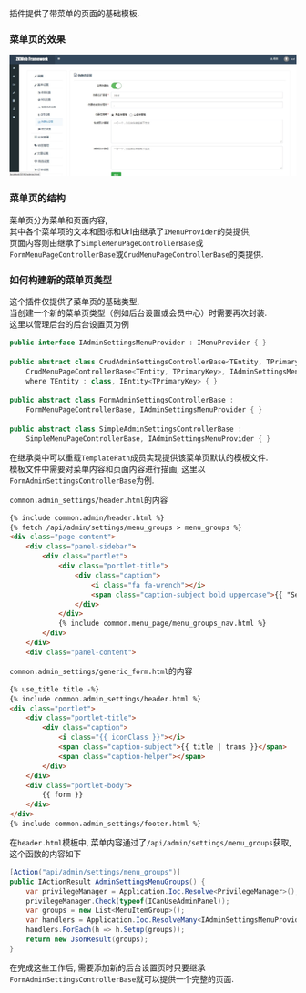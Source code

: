 插件提供了带菜单的页面的基础模板.<br/>

### 菜单页的效果

![菜单页的效果](../images/plugins/common.menupage.menu_page.jpg)

### 菜单页的结构

菜单页分为菜单和页面内容, <br/>
其中各个菜单项的文本和图标和Url由继承了`IMenuProvider`的类提供, <br/>
页面内容则由继承了`SimpleMenuPageControllerBase`或`FormMenuPageControllerBase`或`CrudMenuPageControllerBase`的类提供.

### 如何构建新的菜单页类型

这个插件仅提供了菜单页的基础类型, <br/>
当创建一个新的菜单页类型（例如后台设置或会员中心）时需要再次封装.<br/>
这里以管理后台的后台设置页为例

``` csharp
public interface IAdminSettingsMenuProvider : IMenuProvider { }

public abstract class CrudAdminSettingsControllerBase<TEntity, TPrimaryKey> :
	CrudMenuPageControllerBase<TEntity, TPrimaryKey>, IAdminSettingsMenuProvider
	where TEntity : class, IEntity<TPrimaryKey> { }

public abstract class FormAdminSettingsControllerBase :
	FormMenuPageControllerBase, IAdminSettingsMenuProvider { }

public abstract class SimpleAdminSettingsControllerBase :
	SimpleMenuPageControllerBase, IAdminSettingsMenuProvider { }
```

在继承类中可以重载`TemplatePath`成员实现提供该菜单页默认的模板文件.<br/>
模板文件中需要对菜单内容和页面内容进行描画, 这里以`FormAdminSettingsControllerBase`为例.<br/>

`common.admin_settings/header.html`的内容
``` html
{% include common.admin/header.html %}
{% fetch /api/admin/settings/menu_groups > menu_groups %}
<div class="page-content">
	<div class="panel-sidebar">
		<div class="portlet">
			<div class="portlet-title">
				<div class="caption">
					<i class="fa fa-wrench"></i>
					<span class="caption-subject bold uppercase">{{ "Settings" | trans }}</span>
				</div>
			</div>
			{% include common.menu_page/menu_groups_nav.html %}
		</div>
	</div>
	<div class="panel-content">
```

`common.admin_settings/generic_form.html`的内容
``` html
{% use_title title -%}
{% include common.admin_settings/header.html %}
<div class="portlet">
	<div class="portlet-title">
		<div class="caption">
			<i class="{{ iconClass }}"></i>
			<span class="caption-subject">{{ title | trans }}</span>
			<span class="caption-helper"></span>
		</div>
	</div>
	<div class="portlet-body">
		{{ form }}
	</div>
</div>
{% include common.admin_settings/footer.html %}
```

在`header.html`模板中, 菜单内容通过了`/api/admin/settings/menu_groups`获取, 这个函数的内容如下

``` csharp
[Action("api/admin/settings/menu_groups")]
public IActionResult AdminSettingsMenuGroups() {
	var privilegeManager = Application.Ioc.Resolve<PrivilegeManager>();
	privilegeManager.Check(typeof(ICanUseAdminPanel));
	var groups = new List<MenuItemGroup>();
	var handlers = Application.Ioc.ResolveMany<IAdminSettingsMenuProvider>();
	handlers.ForEach(h => h.Setup(groups));
	return new JsonResult(groups);
}
```

在完成这些工作后, 需要添加新的后台设置页时只要继承`FormAdminSettingsControllerBase`就可以提供一个完整的页面.
